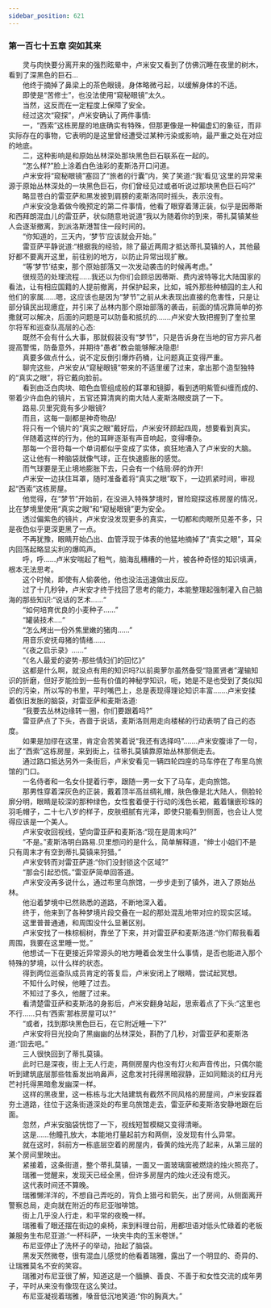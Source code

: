 ```yaml
---
sidebar_position: 621
---
```

### 第一百七十五章 突如其来  


　　灵与肉快要分离开来的强烈眩晕中，卢米安又看到了仿佛沉睡在夜里的树木，看到了深黑色的巨石...  
　　他终于摘掉了鼻梁上的茶色眼镜，身体略微弓起，以缓解身体的不适。  
　　即使是“苦修士”，也没法使用“窥秘眼镜”太久。  
　　当然，这反而在一定程度上保障了安全。  
　　经过这次“窥探”，卢米安确认了两件事情:  
　　一，“西索”这栋房屋的地底确实有特殊，但那更像是一种偏虚幻的象征，而非实际存在的事物，它表明的是这里曾经遭受过某种污染或影响，最严重之处在对应的地底。  
　　二，这种影响是和原始丛林深处那块黑色巨石联系在一起的。  
　　“怎么样?”脸上涂着白色油彩的麦斯洛开口问道。  
　　卢米安将“窥秘眼镜”塞回了“旅者的行囊”内，笑了笑道:“我‘看见’这里的异常来源于原始丛林深处的一块黑色巨石，你们曾经见过或者听说过那块黑色巨石吗?”  
　　略显苍白的雷亚萨和黑发披到肩膀的麦斯洛同时摇头，表示没有。  
　　卢米安没急着做今晚预定的第二件事情，他看了眼穿着薄正装，似乎是因蒂斯和西拜朗混血儿的雷亚萨，状似随意地说道“我以为随着你的到来，蒂扎莫镇某些人会逐渐撤离，到派洛斯港暂住一段时间的。  
　　“你知道的，三天内，‘梦节’应该就会开始。”  
　　雷亚萨平静说道:“根据我的经验，除了最近两周才抵达蒂扎莫镇的人，其他最好都不要离开这里，前往别的地方，以防止异常出现扩散。  
　　“等‘梦节’结束，那个原始部落又一次发动袭击的时候再考虑。”  
　　很规范的处理流程…...我还以为你们会顾忌因蒂斯、费内波特等北大陆国家的看法，让有相应国籍的人提前撤离，并保护起来，比如，城外那些种植园的主人和他们的家属……嗯，这应该也是因为“梦节”之前从未表现出直接的危害性，只是让部分镇民出现癔症，并引来了丛林内那个原始部落的袭击，前面的情况靠简单的弥撒就可以解决，后面的问题是可以防备和抵抗的…….卢米安大致把握到了奎拉里尔将军和巡查队高层的心态:  
　　既然不会有什么大事，那就假装没有“梦节”，只是告诉身在当地的官方非凡者提高警惕，防备意外，并期待“愚者”教会能够解决隐患!  
　　真要多做点什么，说不定反倒引爆炸药桶，让问题真正变得严重。  
　　聊完这些，卢米安从“窥秘眼镜”带来的不适里缓了过来，拿出那个造型独特的“真实之眼”，将它戴向脸前。  
　　看到由泛白肉块、暗色血管组成般的耳罩和镜脚，看到透明紫管纠缠而成的、带着少许血色的镜片，五官还算清爽的南大陆人麦斯洛眼皮跳了一下。  
　　路易.贝里究竟有多少眼镜?  
　　而且，这每一副都是神奇物品!  
　　将只有一个镜片的“真实之眼”戴好后，卢米安环顾起四周，想要看到真实。  
　　伴随着这样的行为，他的耳畔逐渐有声音响起，变得嘈杂。  
　　那每一个音符每一个单词都似乎变成了实体，疯狂地涌入了卢米安的大脑。  
　　这让他有一种脑袋就像气球，正在快速膨胀的感觉。  
　　而气球要是无止境地膨胀下去，只会有一个结局:砰的炸开!  
　　卢米安一边扶住耳罩，随时准备着将“真实之眼”取下，一边抓紧时间，审视起“西索”这栋房屋。  
　　他觉得，在“梦节”开始前，在没进入特殊梦境时，冒险窥探这栋房屋的情况，比在梦境里使用“真实之眼”和“窥秘眼镜”更为安全。  
　　透过偏紫色的镜片，卢米安没发现更多的真实，一切都和肉眼所见差不多，只是夜色似乎更深更黑了一点。  
　　不再犹豫，眼睛开始凸出、血管浮现于体表的他猛地摘掉了“真实之眼”，耳朵内回荡起略显尖利的爆鸣声。  
　　呼，呼……卢米安喘起了粗气，脑海乱糟糟的一片，被各种奇怪的知识填满，根本无法思考。  
　　这个时候，即使有人偷袭他，他也没法迅速做出反应。  
　　过了十几秒钟，卢米安才终于找回了思考的能力，本能整理起强制灌入自己脑海的那些知识:“说话的艺术......“  
　　“如何培育优良的小麦种子......”  
　　“罐装技术....“  
　　“怎么烤出一份外焦里嫩的猪肉......”  
　　用音乐安抚母猪的情绪……  
　　“《夜之启示录》……“  
　　“《名人最爱的姿势-那些情妇们的回忆》”  
　　这都是什么啊，就没点有用的知识吗?以前奥萝尔虽然备受“隐匿贤者”灌输知识的折磨，但好歹能捡到一些有价值的神秘学知识，呃，她是不是也受到了类似知识的污染，所以写的书里，平时嘴巴上，总是表现得理论知识丰富…….卢米安揉着依旧发胀的脑袋，对雷亚萨和麦斯洛道:  
　　“我要去丛林边缘转一圈，你们要跟着吗?”  
　　雷亚萨点了下头，吝啬于说话，麦斯洛则用走向楼梯的行动表明了自己的态度。  
　　如果是加缪在这里，肯定会苦笑着说“我还有选择吗”…….卢米安腹诽了一句，出了“西索”这栋房屋，来到街上，往蒂扎莫镇靠原始丛林那侧走去。  
　　通过路口抵达另外一条街后，卢米安看见一辆四轮四座的马车停在了布里乌旅馆的门口。  
　　一名侍者和一名女仆提着行李，跟随一男一女下了马车，走向旅馆。  
　　那男性穿着深灰色的正装，戴着顶半高丝绸礼帽，肤色像是北大陆人，侧脸轮廓分明，眼睛是较深的那种绿色，女性套着便于行动的浅色长裙，戴着镶嵌珍珠的羽毛帽子，二十七八岁的样子，皮肤细腻有光泽，即使只能看到侧面，也会让人觉得应该是一个美人。  
　　卢米安收回视线，望向雷亚萨和麦斯洛:“现在是周末吗?”  
　　“不是。”麦斯洛明白路易.贝里想问的是什么，简单解释道，“绅士小姐们不是只有周末才有空到蒂扎莫镇来狩猎。”  
　　卢米安转而对雷亚萨道:“你们没封锁这个区域?”  
　　“那会引起恐慌。”雷亚萨简单回答道。  
　　卢米安没再多说什么，通过布里乌旅馆，一步步走到了镇外，进入了原始丛林。  
　　他沿着梦境中已然熟悉的道路，不断地深入着。  
　　终于，他来到了各种梦境片段交叠在一起的那处混乱地带对应的现实区域。  
　　这里普普通通，和周围没什么显著区别。  
　　卢米安找了一株棕榈树，靠坐了下来，并对雷亚萨和麦斯洛道:“你们帮我看着周围，我要在这里睡一觉。”  
　　他想试一下在更接近异常源头的地方睡着会发生什么事情，是否也能进入那个特殊的梦境，以什么样的状态。  
　　得到两位巡查队成员肯定的答复后，卢米安闭上了眼睛，尝试起冥想。  
　　不知什么时候，他睡了过去。  
　　不知过了多久，他醒了过来。  
　　看清楚雷亚萨和麦斯洛的身影后，卢米安翻身站起，思索着点了下头:“这里也不行……只有‘西索’那栋房屋可以?“  
　　“或者，找到那块黑色巨石，在它附近睡一下?”  
　　卢米安将目光投向了黑幽幽的丛林深处，斟酌了几秒，对雷亚萨和麦斯洛道:“回去吧。”  
　　三人很快回到了蒂扎莫镇。  
　　此时已是深夜，街上无人行走，两侧房屋内也没有灯火和声音传出，只偶尔能听到建筑底层那些牲畜发出响鼻声，这愈发衬托得黑暗寂静，正如同黯淡的红月光芒衬托得黑暗愈发幽深一样。  
　　这样的黑夜里，这一栋栋与北大陆建筑有截然不同风格的房屋间，卢米安踩着夯土道路，往位于这条街道深处的布里乌旅馆走去，雷亚萨和麦斯洛安静地跟在后面。  
　　忽然，卢米安脑袋恍惚了一下，视线短暂模糊又变得清晰。  
　　这是……他瞳孔放大，本能地打量起前方和两侧，没发现有什么异常。  
　　就在这时，斜前方一栋底层空着的房屋内，昏黄的烛光亮了起来，从第三层的某个房间里映出。  
　　紧接着，这条街道，整个蒂扎莫镇，一面又一面玻璃窗被燃烧的烛火照亮了。  
　　瑞雅一觉醒来，发现天已经全黑，但许多房屋内的烛火还没有熄灭。  
　　这代表时间还不算晚。  
　　瑞雅懒洋洋的，不想自己弄吃的，背负上猎弓和箭矢，出了房间，从侧面离开警察总局，走向就在附近的布尼亚咖啡馆。  
　　街上几乎没人行走，和平常的夜晚一样。  
　　瑞雅看了眼还摆在街边的桌椅，来到料理台前，用都坦语对低头忙碌着的老板兼服务生布尼亚道:“一杯科萨，一块夹牛肉的玉米卷饼。”  
　　布尼亚停止了洗杯子的举动，抬起了脑袋。  
　　黑发天然微卷，很有混血儿感觉的他看着瑞雅，露出了一个明显的、奇异的、让瑞雅莫名不安的笑容。  
　　瑞雅对布尼亚很了解，知道这是一个腼腆、善良、不善于和女性交流的成年男子，平时从来没有像现在这么笑过。  
　　布尼亚凝视着瑞雅，嗓音低沉地笑道:“你的胸真大。”  
